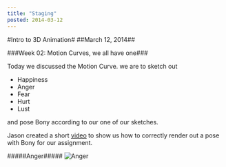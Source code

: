 ```yaml
---
title: "Staging"
posted: 2014-03-12
---
```


#Intro to 3D Animation#
##March 12, 2014##

###Week 02: Motion Curves, we all have one###

Today we discussed the Motion Curve. we are to sketch out  

- Happiness
- Anger
- Fear
- Hurt
- Lust

and pose Bony according to our one of our sketches.


Jason created a short [video][2] to show us how to correctly render out a pose with Bony for our assignment.

#####Anger#####
![Anger](http://i.imgur.com/Eu21ZeW.jpg)




[1]: https://autonline.aut.ac.nz/webapps/discussionboard/do/forum?action=list_threads&nav=group_forum&group_id=_88915_1&course_id=_76289_1&conf_id=_135183_1&forum_id=_171802_1
[2]:https://autonline.aut.ac.nz/bbcswebdav/pid-1321658-dt-message-rid-5213744_4/institution/Papers/DIGD503/Publish/rendering_a_jpg.mp4